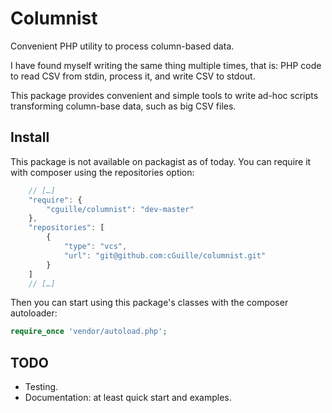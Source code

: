 # Columnist

Convenient PHP utility to process column-based data.

I have found myself writing the same thing multiple times, that is: PHP code
to read CSV from stdin, process it, and write CSV to stdout.

This package provides convenient and simple tools to write ad-hoc scripts
transforming column-base data, such as big CSV files.

## Install

This package is not available on packagist as of today. You can require it with
composer using the repositories option:

```js
    // […]
    "require": {
        "cguille/columnist": "dev-master"
    },
    "repositories": [
        {
            "type": "vcs",
            "url": "git@github.com:cGuille/columnist.git"
        }
    ]
    // […]
```

Then you can start using this package's classes with the composer autoloader:
```php
require_once 'vendor/autoload.php';
```
## TODO

- Testing.
- Documentation: at least quick start and examples.
